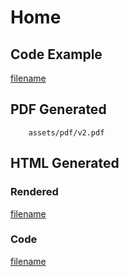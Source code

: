 # Home

## Code Example
[filename](https://raw.githubusercontent.com/johnfercher/maroto/v2/cmd/main.go ':include :type=code')

## PDF Generated
```pdf
	assets/pdf/v2.pdf
```

## HTML Generated

### Rendered
[filename](assets/html/v2.html ':include :type=html')

### Code
[filename](assets/html/v2.html ':include :type=code')